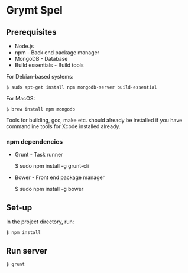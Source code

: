 Grymt Spel
==========

## Prerequisites
* Node.js
* npm - Back end package manager
* MongoDB - Database
* Build essentials - Build tools

For Debian-based systems:

	$ sudo apt-get install npm mongodb-server build-essential

For MacOS:

	$ brew install npm mongodb

Tools for building, gcc, make etc. should already be installed if you have commandline tools for Xcode installed already.

### npm dependencies
* Grunt - Task runner

	$ sudo npm install -g grunt-cli

* Bower - Front end package manager

	$ sudo npm install -g bower

## Set-up
In the project directory, run:

	$ npm install

## Run server

	$ grunt
